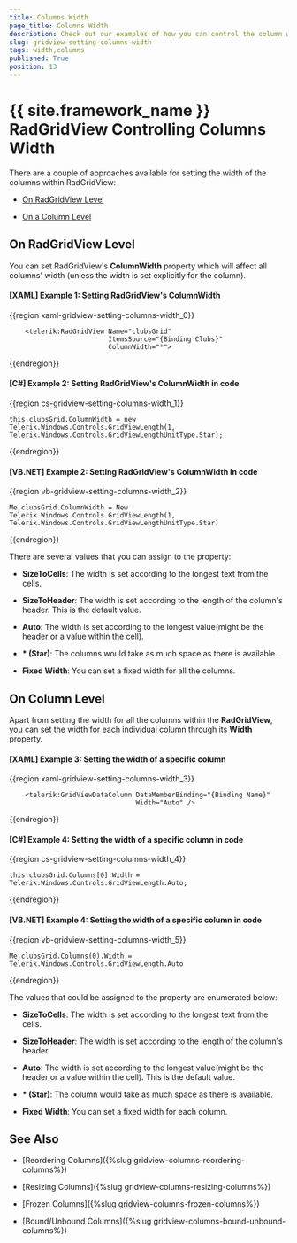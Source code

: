 ```yaml
---
title: Columns Width
page_title: Columns Width
description: Check out our examples of how you can control the column width either on a grid or column level within RadGridView - Telerik's {{ site.framework_name }} DataGrid.
slug: gridview-setting-columns-width
tags: width,columns
published: True
position: 13
---
```


# {{ site.framework_name }} RadGridView Controlling Columns Width

There are a couple of approaches available for setting the width of the columns within RadGridView:

* [On RadGridView Level](#on-radgridview-level)

* [On a Column Level](#on-column-level)

## On RadGridView Level

You can set RadGridView's **ColumnWidth** property which will affect all columns' width (unless the width is set explicitly for the column). 

#### **[XAML] Example 1: Setting RadGridView's ColumnWidth**

{{region xaml-gridview-setting-columns-width_0}}

		<telerik:RadGridView Name="clubsGrid" 
                             ItemsSource="{Binding Clubs}"
                             ColumnWidth="*">	
{{endregion}}

#### **[C#] Example 2: Setting RadGridView's ColumnWidth in code**

{{region cs-gridview-setting-columns-width_1}}

	this.clubsGrid.ColumnWidth = new Telerik.Windows.Controls.GridViewLength(1, Telerik.Windows.Controls.GridViewLengthUnitType.Star);
{{endregion}}

#### **[VB.NET] Example 2: Setting RadGridView's ColumnWidth in code**

{{region vb-gridview-setting-columns-width_2}}

	Me.clubsGrid.ColumnWidth = New Telerik.Windows.Controls.GridViewLength(1, Telerik.Windows.Controls.GridViewLengthUnitType.Star)
{{endregion}}

There are several values that you can assign to the property:

* **SizeToCells**: The width is set according to the longest text from the cells.

* **SizeToHeader**: The width is set according to the length of the column's header. This is the default value. 

* **Auto**: The width is set according to the longest value(might be the header or a value within the cell).

* __* (Star)__: The columns would take as much space as there is available.

* **Fixed Width**: You can set a fixed width for all the columns.


## On Column Level

Apart from setting the width for all the columns within the **RadGridView**, you can set the width for each individual column through its **Width** property. 

#### **[XAML] Example 3: Setting the width of a specific column**

{{region xaml-gridview-setting-columns-width_3}}

		<telerik:GridViewDataColumn DataMemberBinding="{Binding Name}"
                                    Width="Auto" />	
{{endregion}}

#### **[C#] Example 4: Setting the width of a specific column in code**

{{region cs-gridview-setting-columns-width_4}}

	this.clubsGrid.Columns[0].Width = Telerik.Windows.Controls.GridViewLength.Auto;	
{{endregion}}

#### **[VB.NET] Example 4: Setting the width of a specific column in code**

{{region vb-gridview-setting-columns-width_5}}

	Me.clubsGrid.Columns(0).Width = Telerik.Windows.Controls.GridViewLength.Auto	
{{endregion}}

The values that could be assigned to the property are enumerated below:

* **SizeToCells**: The width is set according to the longest text from the cells.

* **SizeToHeader**: The width is set according to the length of the column's header.

* **Auto**: The width is set according to the longest value(might be the header or a value within the cell). This is the default value. 

* __* (Star)__: The column would take as much space as there is available.

* **Fixed Width**: You can set a fixed width for each column.


## See Also

 * [Reordering Columns]({%slug gridview-columns-reordering-columns%})
 
 * [Resizing Columns]({%slug gridview-columns-resizing-columns%})

 * [Frozen Columns]({%slug gridview-columns-frozen-columns%})

 * [Bound/Unbound Columns]({%slug gridview-columns-bound-unbound-columns%})
